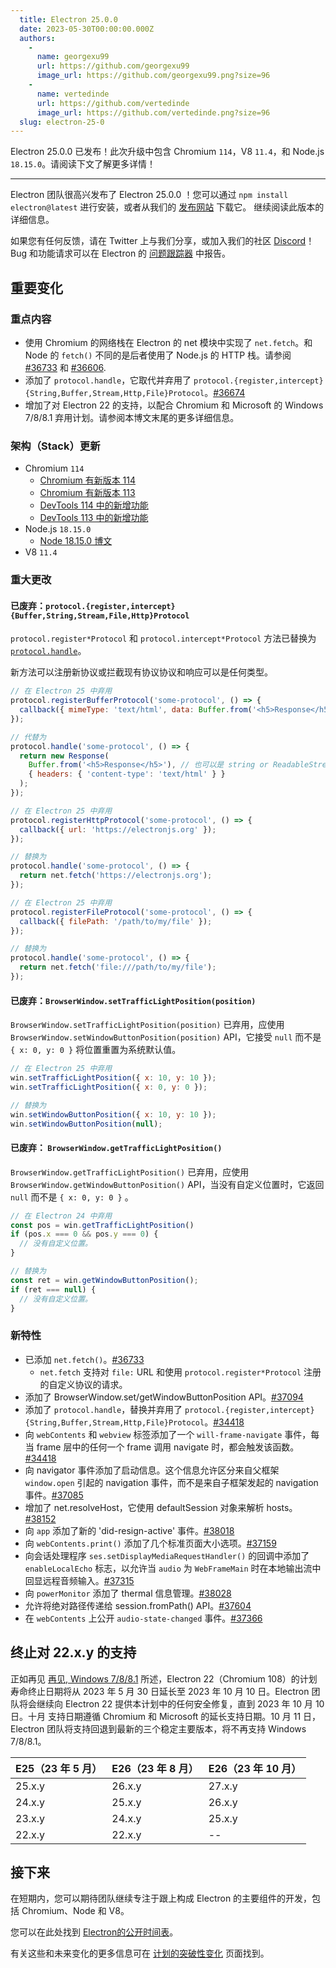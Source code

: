 ```yaml
---
  title: Electron 25.0.0
  date: 2023-05-30T00:00:00.000Z
  authors:
    -
      name: georgexu99
      url: https://github.com/georgexu99
      image_url: https://github.com/georgexu99.png?size=96
    -
      name: vertedinde
      url: https://github.com/vertedinde
      image_url: https://github.com/vertedinde.png?size=96
  slug: electron-25-0
---
```


Electron 25.0.0 已发布！此次升级中包含 Chromium `114`，V8 `11.4`，和 Node.js `18.15.0`。请阅读下文了解更多详情！

---

Electron 团队很高兴发布了 Electron 25.0.0 ！您可以通过 `npm install electron@latest` 进行安装，或者从我们的 [发布网站](https://releases.electronjs.org/releases/stable) 下载它。 继续阅读此版本的详细信息。

如果您有任何反馈，请在 Twitter 上与我们分享，或加入我们的社区 [Discord](https://discord.com/invite/electronjs)！Bug 和功能请求可以在 Electron 的 [问题跟踪器](https://github.com/electron/electron/issues) 中报告。

## 重要变化

### 重点内容

- 使用 Chromium 的网络栈在 Electron 的 net 模块中实现了 `net.fetch`。和 Node 的 `fetch()` 不同的是后者使用了 Node.js 的 HTTP 栈。请参阅 [#36733](https://github.com/electron/electron/pull/36733) 和 [#36606](https://github.com/electron/electron/pull/36606).
- 添加了 `protocol.handle`，它取代并弃用了 `protocol.{register,intercept}{String,Buffer,Stream,Http,File}Protocol`。[#36674](https://github.com/electron/electron/pull/36674)
- 增加了对 Electron 22 的支持，以配合 Chromium 和 Microsoft 的 Windows 7/8/8.1 弃用计划。请参阅本博文末尾的更多详细信息。

### 架构（Stack）更新

- Chromium `114`
  - [Chromium 有新版本 114](https://developer.chrome.com/blog/new-in-chrome-114/)
  - [Chromium 有新版本 113](https://developer.chrome.com/blog/new-in-chrome-113/)
  - [DevTools 114 中的新增功能](https://developer.chrome.com/blog/new-in-devtools-114/)
  - [DevTools 113 中的新增功能](https://developer.chrome.com/blog/new-in-devtools-113/)
- Node.js `18.15.0`
  - [Node 18.15.0 博文](https://nodejs.org/en/blog/release/v18.15.0/)
- V8 `11.4`

### 重大更改

#### 已废弃：`protocol.{register,intercept}{Buffer,String,Stream,File,Http}Protocol`

`protocol.register*Protocol` 和 `protocol.intercept*Protocol` 方法已替换为 [`protocol.handle`](api/protocol.md#protocolhandlescheme-handler)。

新方法可以注册新协议或拦截现有协议协议和响应可以是任何类型。

```js
// 在 Electron 25 中弃用
protocol.registerBufferProtocol('some-protocol', () => {
  callback({ mimeType: 'text/html', data: Buffer.from('<h5>Response</h5>') });
});

// 代替为
protocol.handle('some-protocol', () => {
  return new Response(
    Buffer.from('<h5>Response</h5>'), // 也可以是 string or ReadableStream。
    { headers: { 'content-type': 'text/html' } }
  );
});
```

```js
// 在 Electron 25 中弃用
protocol.registerHttpProtocol('some-protocol', () => {
  callback({ url: 'https://electronjs.org' });
});

// 替换为
protocol.handle('some-protocol', () => {
  return net.fetch('https://electronjs.org');
});
```

```js
// 在 Electron 25 中弃用
protocol.registerFileProtocol('some-protocol', () => {
  callback({ filePath: '/path/to/my/file' });
});

// 替换为
protocol.handle('some-protocol', () => {
  return net.fetch('file:///path/to/my/file');
});
```

#### 已废弃：`BrowserWindow.setTrafficLightPosition(position)`

`BrowserWindow.setTrafficLightPosition(position)` 已弃用，应使用 `BrowserWindow.setWindowButtonPosition(position)` API，它接受 `null` 而不是 `{ x: 0, y: 0 }` 将位置重置为系统默认值。

```js
// 在 Electron 25 中弃用
win.setTrafficLightPosition({ x: 10, y: 10 });
win.setTrafficLightPosition({ x: 0, y: 0 });

// 替换为
win.setWindowButtonPosition({ x: 10, y: 10 });
win.setWindowButtonPosition(null);
```

#### 已废弃： `BrowserWindow.getTrafficLightPosition()`

`BrowserWindow.getTrafficLightPosition()` 已弃用，应使用 `BrowserWindow.getWindowButtonPosition()` API，当没有自定义位置时，它返回 `null` 而不是 `{ x: 0, y: 0 }` 。

```js
// 在 Electron 24 中弃用
const pos = win.getTrafficLightPosition()
if (pos.x === 0 && pos.y === 0) {
  // 没有自定义位置。
}

// 替换为
const ret = win.getWindowButtonPosition();
if (ret === null) {
  // 没有自定义位置。
}
```

### 新特性

- 已添加 `net.fetch()`。[#36733](https://github.com/electron/electron/pull/36733)
  - `net.fetch` 支持对 `file:` URL 和使用 `protocol.register*Protocol` 注册的自定义协议的请求。
- 添加了 BrowserWindow.set/getWindowButtonPosition API。[#37094](https://github.com/electron/electron/pull/37094)
- 添加了 `protocol.handle`，替换并弃用了 `protocol.{register,intercept}{String,Buffer,Stream,Http,File}Protocol`。[#34418](https://github.com/electron/electron/pull/34418)
- 向 `webContents` 和 `webview` 标签添加了一个 `will-frame-navigate` 事件，每当 frame 层中的任何一个 frame 调用 navigate 时，都会触发该函数。[#34418](https://github.com/electron/electron/pull/34418)
- 向 navigator 事件添加了启动信息。这个信息允许区分来自父框架 `window.open` 引起的 navigation 事件，而不是来自子框架发起的 navigation 事件。[#37085](https://github.com/electron/electron/pull/37085)
- 增加了 net.resolveHost，它使用 defaultSession 对象来解析 hosts。[#38152](https://github.com/electron/electron/pull/38152)
- 向 `app` 添加了新的 'did-resign-active' 事件。[#38018](https://github.com/electron/electron/pull/38018)
- 向 `webContents.print()` 添加了几个标准页面大小选项。[#37159](https://github.com/electron/electron/pull/37159)
- 向会话处理程序 `ses.setDisplayMediaRequestHandler()` 的回调中添加了 `enableLocalEcho` 标志，以允许当 `audio` 为 `WebFrameMain` 时在本地输出流中回显远程音频输入。[#37315](https://github.com/electron/electron/pull/37315)
- 向 `powerMonitor` 添加了 thermal 信息管理。[#38028](https://github.com/electron/electron/pull/38028)
- 允许将绝对路径传递给 session.fromPath() API。[#37604](https://github.com/electron/electron/pull/37604)
- 在 `webContents` 上公开 `audio-state-changed` 事件。[#37366](https://github.com/electron/electron/pull/37366)

## 终止对 22.x.y 的支持

正如再见 [再见, Windows 7/8/8.1](https://www.electronjs.org/blog/windows-7-to-8-1-deprecation-notice) 所述，Electron 22（Chromium 108）的计划寿命终止日期将从 2023 年 5 月 30 日延长至 2023 年 10 月 10 日。Electron 团队将会继续向 Electron 22 提供本计划中的任何安全修复，直到 2023 年 10 月 10 日。十月
支持日期遵循 Chromium 和 Microsoft 的延长支持日期。10 月 11 日，Electron 团队将支持回退到最新的三个稳定主要版本，将不再支持 Windows 7/8/8.1。

| E25（23 年 5 月） | E26（23 年 8 月） | E26（23 年 10 月） |
| ----------------- | ----------------- | ------------------ |
| 25.x.y            | 26.x.y            | 27.x.y             |
| 24.x.y            | 25.x.y            | 26.x.y             |
| 23.x.y            | 24.x.y            | 25.x.y             |
| 22.x.y            | 22.x.y            | --                 |

## 接下来

在短期内，您可以期待团队继续专注于跟上构成 Electron 的主要组件的开发，包括 Chromium、Node 和 V8。

您可以在此处找到 [Electron的公开时间表](https://www.electronjs.org/docs/latest/tutorial/electron-timelines)。

有关这些和未来变化的更多信息可在 [计划的突破性变化](https://github.com/electron/electron/blob/main/docs/breaking-changes.md) 页面找到。
